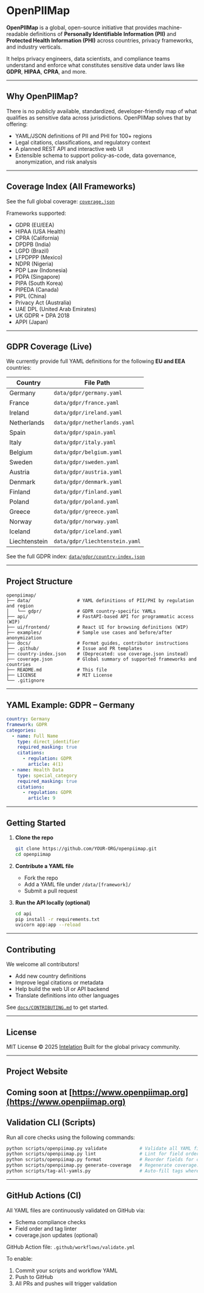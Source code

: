 # OpenPIIMap

**OpenPIIMap** is a global, open-source initiative that provides machine-readable definitions of **Personally Identifiable Information (PII)** and **Protected Health Information (PHI)** across countries, privacy frameworks, and industry verticals.

It helps privacy engineers, data scientists, and compliance teams understand and enforce what constitutes sensitive data under laws like **GDPR**, **HIPAA**, **CPRA**, and more.

---

## Why OpenPIIMap?

There is no publicly available, standardized, developer-friendly map of what qualifies as sensitive data across jurisdictions. OpenPIIMap solves that by offering:

- YAML/JSON definitions of PII and PHI for 100+ regions
- Legal citations, classifications, and regulatory context
- A planned REST API and interactive web UI
- Extensible schema to support policy-as-code, data governance, anonymization, and risk analysis

---

## Coverage Index (All Frameworks)

See the full global coverage: [`coverage.json`](./coverage.json)

Frameworks supported:

- GDPR (EU/EEA)
- HIPAA (USA Health)
- CPRA (California)
- DPDPB (India)
- LGPD (Brazil)
- LFPDPPP (Mexico)
- NDPR (Nigeria)
- PDP Law (Indonesia)
- PDPA (Singapore)
- PIPA (South Korea)
- PIPEDA (Canada)
- PIPL (China)
- Privacy Act (Australia)
- UAE DPL (United Arab Emirates)
- UK GDPR + DPA 2018
- APPI (Japan)

---

## GDPR Coverage (Live)

We currently provide full YAML definitions for the following **EU and EEA** countries:

| Country       | File Path                      |
| ------------- | ------------------------------ |
| Germany       | `data/gdpr/germany.yaml`       |
| France        | `data/gdpr/france.yaml`        |
| Ireland       | `data/gdpr/ireland.yaml`       |
| Netherlands   | `data/gdpr/netherlands.yaml`   |
| Spain         | `data/gdpr/spain.yaml`         |
| Italy         | `data/gdpr/italy.yaml`         |
| Belgium       | `data/gdpr/belgium.yaml`       |
| Sweden        | `data/gdpr/sweden.yaml`        |
| Austria       | `data/gdpr/austria.yaml`       |
| Denmark       | `data/gdpr/denmark.yaml`       |
| Finland       | `data/gdpr/finland.yaml`       |
| Poland        | `data/gdpr/poland.yaml`        |
| Greece        | `data/gdpr/greece.yaml`        |
| Norway        | `data/gdpr/norway.yaml`        |
| Iceland       | `data/gdpr/iceland.yaml`       |
| Liechtenstein | `data/gdpr/liechtenstein.yaml` |

See the full GDPR index: [`data/gdpr/country-index.json`](./data/gdpr/country-index.json)

---

## Project Structure

```
openpiimap/
├── data/                 # YAML definitions of PII/PHI by regulation and region
│   └── gdpr/             # GDPR country-specific YAMLs
├── api/                  # FastAPI-based API for programmatic access (WIP)
├── ui/frontend/          # React UI for browsing definitions (WIP)
├── examples/             # Sample use cases and before/after anonymization
├── docs/                 # Format guides, contributor instructions
├── .github/              # Issue and PR templates
├── country-index.json    # (Deprecated: use coverage.json instead)
├── coverage.json         # Global summary of supported frameworks and countries
├── README.md             # This file
├── LICENSE               # MIT License
└── .gitignore
```

---

## YAML Example: GDPR – Germany

```yaml
country: Germany
framework: GDPR
categories:
  - name: Full Name
    type: direct_identifier
    required_masking: true
    citations:
      - regulation: GDPR
        article: 4(1)
  - name: Health Data
    type: special_category
    required_masking: true
    citations:
      - regulation: GDPR
        article: 9
```

---

## Getting Started

1. **Clone the repo**

   ```bash
   git clone https://github.com/YOUR-ORG/openpiimap.git
   cd openpiimap
   ```

2. **Contribute a YAML file**

   - Fork the repo
   - Add a YAML file under `/data/[framework]/`
   - Submit a pull request

3. **Run the API locally (optional)**

   ```bash
   cd api
   pip install -r requirements.txt
   uvicorn app:app --reload
   ```

---

## Contributing

We welcome all contributors!

- Add new country definitions
- Improve legal citations or metadata
- Help build the web UI or API backend
- Translate definitions into other languages

See [`docs/CONTRIBUTING.md`](docs/CONTRIBUTING.md) to get started.

---

## License

MIT License © 2025 [Intelation](https://www.intelation.com) Built for the global privacy community.

---

## Project Website

Coming soon at [https://www.openpiimap.org](https://www.openpiimap.org)
---

## Validation CLI (Scripts)

Run all core checks using the following commands:

```bash
python scripts/openpiimap.py validate            # Validate all YAML files against schema
python scripts/openpiimap.py lint                # Lint for field order and tag presence
python scripts/openpiimap.py format              # Reorder fields for consistency
python scripts/openpiimap.py generate-coverage   # Regenerate coverage.json
python scripts/tag-all-yamls.py                  # Auto-fill tags where missing
```

---

## GitHub Actions (CI)

All YAML files are continuously validated on GitHub via:

- Schema compliance checks
- Field order and tag linter
- coverage.json updates (optional)

GitHub Action file: `.github/workflows/validate.yml`

To enable:
1. Commit your scripts and workflow YAML
2. Push to GitHub
3. All PRs and pushes will trigger validation